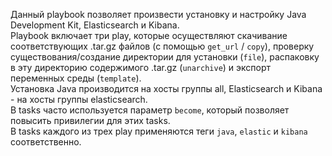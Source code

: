 Данный playbook позволяет произвести установку и настройку Java Development Kit, Elasticsearch и Kibana.  
Playbook включает три play, которые осуществляют скачивание соответствующих .tar.gz файлов (с помощью `get_url` / `copy`), проверку существования/создание директории для установки (`file`), распаковку в эту директорию содержимого .tar.gz (`unarchive`) и экспорт переменных среды (`template`).  
Установка Java производится на хосты группы all, Elasticsearch и Kibana - на хосты группы elasticsearch.  
В tasks часто используется параметр `become`, который позволяет повысить привилегии для этих tasks.  
В tasks каждого из трех play применяются теги `java`, `elastic` и `kibana` соответственно.
